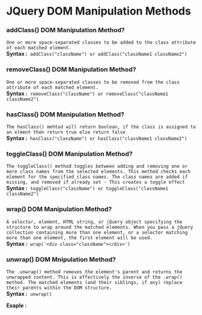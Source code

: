 # JQuery DOM Manipulation Methods
### addClass() DOM Manipulation Method?
`One or more space-separated classes to be added to the class attribute of each matched element.`</br>
**Syntax :**` addClass("className") or addClass("className1 className2")`</br>
### removeClass() DOM Manipulation Method?
`One or more space-separated classes to be removed from the class attribute of each matched element.`</br>
**Syntax :**` removeClass("className") or removeClass("className1 className2")`</br>
### hasClass() DOM Manipulation Method?
`The hasClass() mehtod will return boolean, if the class is assigned to an elment then return true else return false`</br>
**Syntax :**` hasClass("className") or hasClass("className1 className2")`</br>
### toggleClass() DOM Manipulation Method?
`The toggleClass() method toggles between adding and removing one or more class names from the selected elements. This method checks each element for the specified class names. The class names are added if missing, and removed if already set - This creates a toggle effect`</br>
**Syntax :**` toggleClass("className") or toggleClass("className1 className2")`</br>
### wrap() DOM Manipulation Method?
`A selector, element, HTML string, or jQuery object specifying the structure to wrap around the matched elements. When you pass a jQuery collection containing more than one element, or a selector matching more than one element, the first element will be used.`</br>
**Syntax :**` wrap('<div class="className"></div>')`</br>
### unwrap() DOM Mnipulation Method?
`The .unwrap() method removes the element's parent and returns the unwrapped content. This is effectively the inverse of the .wrap() method. The matched elements (and their siblings, if any) replace their parents within the DOM structure.`</br>
**Syntax :**` unwrap()`</br>



**Exaple :**</br>     
   <script></br>
        $(document).ready(function(){</br>
            $("#addClass").click(function(){</br>
            // $("p").removeClass("remove-class").removeAttr("style").addClass("add-class").animate({ width: "100%" }).animate({ fontSize: "46px" }).animate({ borderWidth: "30px" }).slideUp(1000).slideDown(1000);</br>
            $("p").last().removeClass("remove-class").removeAttr("style").addClass("add-class").animate({ width: "100%" }).animate({ fontSize: "46px" }).animate({ borderWidth: "30px" }).slideUp(1000).slideDown(1000).css("background","#ffff");</br>
            })</br>
            $("#removeClass").click(function(){</br>
                if($("p").last().hasClass("add-class")==true){</br>
                      $("p").last().removeClass("add-class").removeAttr("style").addClass("remove-class").animate({ width: "100%" }).animate({ fontSize: "46px" }).animate({ borderWidth: "30px" }).slideUp(1000).slideDown(1000);</br>
                }</br>    
            })</br>
            $("#toggleClass").click(function(){</br>
                $("p").first().toggleClass("remove-class add-class").fadeIn(1000).fadeOut(1000).animate({ width: "100%" }).animate({ fontSize: "46px" }).animate({ borderWidth: "30px" }).slideUp(1000).slideDown(1000);</br>
            })</br>
        })</br>
          $("#wrap").click(function(){</br>
                $("#firstP").wrap('<div class="loader"></div>').fadeIn(1000).fadeOut(1000)</br>
            })
            $("#unwrap").click(function(){</br>
                $("p").unwrap();</br>
            })</br>
            $("#warpAll").click(function () {</br>
            $("p").wrapAll().wrap('<div class="loader"></div>').fadeIn(5000).fadeOut(1000);</br>
            })</br>
            $("#wrapInner").click(function () {</br>
                $("p").wrapInner().wrap('<div class="loader"></div>').fadeIn(5000).fadeOut(1000);</br>
            })</br>
    </script></br>

